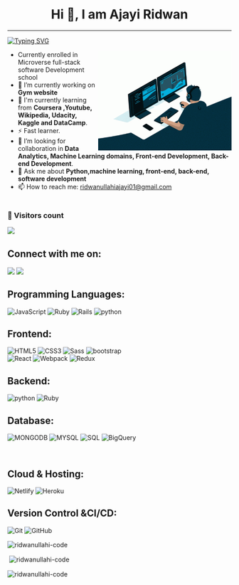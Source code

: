 <h1 align='center' style = 'margin-top:50px'>Hi 👋, I am Ajayi Ridwan</h1><hr>

[![Typing SVG](https://readme-typing-svg.demolab.com?font=Fira+Code&size=40&pause=1000&center=true&vCenter=true&width=1000&height=52&lines=Enrolled+in+Microverse;Full-stack+Software+Developer)](https://git.io/typing-svg)

<img align = 'right' alt = 'coding' width='300' src='https://github.com/Abhishek20182/Abhishek20182/blob/main/coding.gif'>

- Currently enrolled in Microverse full-stack software Development school
- 🔭 I’m currently working on **Gym website**
- 🌱 I'm currently learning from **Coursera ,Youtube, Wikipedia, Udacity, Kaggle and DataCamp**.
- ⚡️ Fast learner.
- 👯 I’m looking for collaboration in **Data Analytics, Machine Learning domains, Front-end Development, Back-end Development**.
- 💬 Ask me about **Python,machine learning, front-end, back-end, software development**
- 📫 How to reach me: ridwanullahiajayi01@gmail.com
<br><br>

<h3> 👱 Visitors count </h3>
<img src="https://profile-counter.glitch.me/Ridwanullahi-code/count.svg" />

<b><h2>Connect with me on:</h2></b>
<a href="https://twitter.com/Ridwanullahi22"><img src="https://img.shields.io/badge/twitter-0D95E8?style=for-the-badge&logo=twitter&logoColor=white"/></a>
<a href="https://www.linkedin.com/in/ajayi-ridwan-2a1515199/"><img height="30px" src="https://img.shields.io/badge/linkedin-8E2DE2?style=for-the-badge&logo=google%20chrome&logoColor=white"/></a>

<h2><b>Programming Languages:</b></h2>

![JavaScript](https://img.shields.io/badge/-JavaScript-grey?style=for-the-badge&logo=javascript&logoColor=white&labelColor=8E2DE2)
![Ruby](https://img.shields.io/badge/-ruby-grey?style=for-the-badge&logo=Ruby&logoColor=white&labelColor=8E2DE2)
![Rails](https://img.shields.io/badge/-Rails-grey?style=for-the-badge&logo=Markdown&logoColor=white&labelColor=8E2DE2)
![python](https://img.shields.io/badge/-python-grey?style=for-the-badge&logo=python&logoColor=white&labelColor=8E2DE2)

<h2><b>Frontend:</b></h2>

![HTML5](https://img.shields.io/badge/html%205-grey?style=for-the-badge&logo=html5&logoColor=white&labelColor=8E2DE2)
![CSS3](https://img.shields.io/badge/css%203-grey?style=for-the-badge&logo=css3&logoColor=white&labelColor=8E2DE2)
![Sass](https://img.shields.io/badge/sass-grey?style=for-the-badge&logo=sass&logoColor=white&labelColor=8E2DE2)
![bootstrap](https://img.shields.io/badge/-bootstrap-grey?style=for-the-badge&logo=bootstrap&logoColor=white&labelColor=8E2DE2)
<br>
![React](https://img.shields.io/badge/-react-grey?style=for-the-badge&logo=react&logoColor=white&labelColor=8E2DE2)
![Webpack](https://img.shields.io/badge/-webpack-grey?style=for-the-badge&logo=webpack&logoColor=white&labelColor=8E2DE2)
![Redux](https://img.shields.io/badge/-redux-grey?style=for-the-badge&logo=redux&logoColor=white&labelColor=8E2DE2)
<br>
<h2><b>Backend:</b></h2>

![python](https://img.shields.io/badge/-python-grey?style=for-the-badge&logo=python&logoColor=white&labelColor=8E2DE2)
![Ruby](https://img.shields.io/badge/-ruby-grey?style=for-the-badge&logo=Ruby&logoColor=white&labelColor=8E2DE2)
<br>
<h2><b>Database:</b></h2>

![MONGODB](https://img.shields.io/badge/-mongodb-grey?style=for-the-badge&logo=mongodb&logoColor=white&labelColor=8E2DE2)
![MYSQL](https://img.shields.io/badge/-mysql-grey?style=for-the-badge&logo=mysql&logoColor=white&labelColor=8E2DE2)
![SQL](https://img.shields.io/badge/-sql-8E2DE2?style=for-the-badge&logo=sql&logoColor=white&labelColor=8E2DE2)
![BigQuery](https://img.shields.io/badge/-bigquery-8E2DE2?style=for-the-badge&logo=bigquery&logoColor=white&labelColor=8E2DE2)

<br>
<h2>Cloud & Hosting:</h2>

![Netlify](https://img.shields.io/badge/-netlify-grey?style=for-the-badge&logo=netlify&logoColor=white&labelColor=8E2DE2)
![Heroku](https://img.shields.io/badge/-heroku-grey?style=for-the-badge&logo=heroku&logoColor=white&labelColor=8E2DE2)
<br>

<h2><b>Version Control &CI/CD:</b></h2>

![Git](https://img.shields.io/badge/-git-grey?style=for-the-badge&logo=git&logoColor=white&labelColor=8E2DE2)
![GitHub](https://img.shields.io/badge/-github-grey?style=for-the-badge&logo=github&logoColor=white&labelColor=8E2DE2)


<p><img align="center" src="https://github-readme-stats.vercel.app/api/top-langs?username=ridwanullahi-code&theme=tokyonight&show_icons=true&locale=en&layout=compact" alt="ridwanullahi-code" /></p>

<p>&nbsp;<img align="center" src="https://github-readme-stats.vercel.app/api?username=ridwanullahi-code&theme=tokyonight&show_icons=true&locale=en" alt="ridwanullahi-code" /></p>

<p><img align="center" src="https://github-readme-streak-stats.herokuapp.com/?user=ridwanullahi-code&theme=tokyonight" alt="ridwanullahi-code" /></p>
